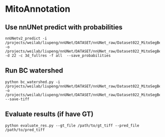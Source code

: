 # MitoAnnotation
## Use nnUNet predict with probabilities
```
nnUNetv2_predict -i /projects/weilab/liupeng/nnUNet/DATASET/nnUNet_raw/Dataset022_MitoSegBetaSeg/imagesTs -o /projects/weilab/liupeng/nnUNet/DATASET/nnUNet_raw/Dataset022_MitoSegBetaSeg/imagesTs_pred -d 22 -c 3d_fullres -f all  --save_probabilities
```
## Run BC watershed
```
python bc_watershed.py -i /projects/weilab/liupeng/nnUNet/DATASET/nnUNet_raw/Dataset022_MitoSegBetaSeg/imagesTs_pred -o /projects/weilab/liupeng/nnUNet/DATASET/nnUNet_raw/Dataset022_MitoSegBetaSeg/imagesTs_pred_waterz --save-tiff
```

## Evaluate results (if have GT)
```
python evaluate_res.py --gt_file /path/to/gt_tiff --pred_file /path/to/pred_tiff
```